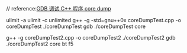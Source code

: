 // reference:[GDB 调试 C++ 程序 core dump](https://my.oschina.net/zenglingfan/blog/169871)

ulimit -a
ulimit -c unlimited
g++ -g -std=gnu++0x coreDumpTest.cpp -o coreDumpTest
./coreDumpTest
gdb ./coreDumpTest core


g++ -g coreDumpTest2.cpp -o coreDumpTest2
./coreDumpTest2
gdb ./coreDumpTest2 core
bt
f5
